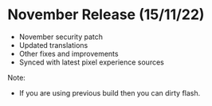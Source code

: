 # November Release (15/11/22)
- November security patch
- Updated translations
- Other fixes and improvements
- Synced with latest pixel experience sources

Note: 
- If you are using previous build then you can dirty flash.
